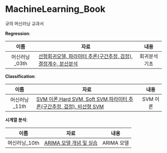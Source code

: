 # MachineLearning_Book
규의 머신러닝 교과서

**Regression**: 

|  이름  | 자료                                                         |              내용              |
| :----: | ------------------------------------------------------------ | :--------------------------: |
| 머신러닝_03th | [선형회귀모델, 파라미터 추론(구간추정, 검정), 결정계수, 분산분석](머신러닝_03th.ipynb) |         회귀분석 기초          |

**Classification**: 

|  이름  | 자료                                                         |              내용              |
| :----: | ------------------------------------------------------------ | :--------------------------: |
| 머신러닝_11th | [SVM 이론,Hard SVM, Soft SVM,파라미터 추론(구간추정, 검정), 비선형 SVM](머신러닝_11th.ipynb) |         SVM 이론          |


**시계열 분석**: 

|  이름  | 자료                                                         |              내용              |
| :----: | ------------------------------------------------------------ | :--------------------------: |
| 머신러닝_10th | [ARIMA 모델 개념 및 실습](머신러닝_10th.ipynb) |         ARIMA 모델          |
